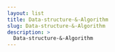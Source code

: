 ```yaml
---
layout: list
title: Data-structure-&-Algorithm
slug: Data-structure-&-Algorithm
description: >
  Data-structure-&-Algorithm
---
```

